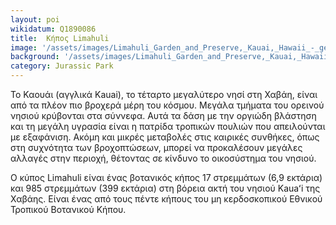 ```yaml
---
layout: poi
wikidatum: Q1890086
title:  Κήπος Limahuli
image: '/assets/images/Limahuli_Garden_and_Preserve,_Kauai,_Hawaii_-_general_view.jpeg'
background: '/assets/images/Limahuli_Garden_and_Preserve,_Kauai,_Hawaii_-_general_view.jpeg'
category: Jurassic Park
---
```


<p>Το Καουάι (αγγλικά Kauai), το τέταρτο μεγαλύτερο νησί στη Χαβάη, είναι από τα πλέον πιο βροχερά μέρη του κόσμου. Μεγάλα τμήματα του ορεινού νησιού κρύβονται στα σύννεφα. Αυτά τα δάση με την οργιώδη βλάστηση και τη μεγάλη υγρασία είναι η πατρίδα τροπικών πουλιών που απειλούνται με εξαφάνιση. Ακόμη και μικρές μεταβολές στις καιρικές συνθήκες, όπως στη συχνότητα των βροχοπτώσεων, μπορεί να προκαλέσουν μεγάλες αλλαγές στην περιοχή, θέτοντας σε κίνδυνο το οικοσύστημα του νησιού.</p>

<p>Ο κύπος Limahuli είναι ένας βοτανικός κήπος 17 στρεμμάτων (6,9 εκτάρια) και 985 στρεμμάτων (399 εκτάρια) στη βόρεια ακτή του νησιού Kauaʻi της Χαβάης. Είναι ένας από τους πέντε κήπους του μη κερδοσκοπικού Εθνικού Τροπικού Βοτανικού Κήπου.</p>
